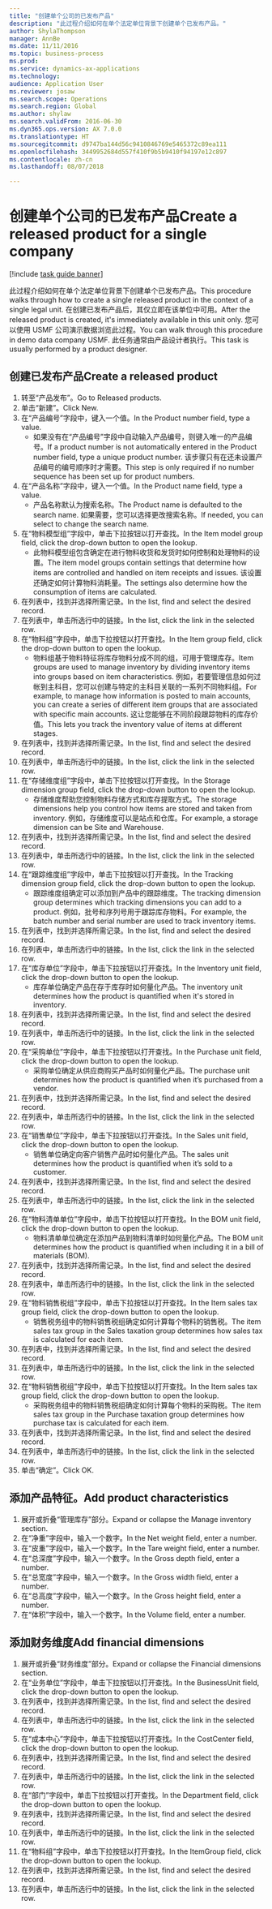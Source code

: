 ```yaml
--- 
title: "创建单个公司的已发布产品"
description: "此过程介绍如何在单个法定单位背景下创建单个已发布产品。"
author: ShylaThompson
manager: AnnBe
ms.date: 11/11/2016
ms.topic: business-process
ms.prod: 
ms.service: dynamics-ax-applications
ms.technology: 
audience: Application User
ms.reviewer: josaw
ms.search.scope: Operations
ms.search.region: Global
ms.author: shylaw
ms.search.validFrom: 2016-06-30
ms.dyn365.ops.version: AX 7.0.0
ms.translationtype: HT
ms.sourcegitcommit: d9747ba144d56c9410846769e5465372c89ea111
ms.openlocfilehash: 3449952684d557f410f9b5b9410f94197e12c897
ms.contentlocale: zh-cn
ms.lasthandoff: 08/07/2018

---
```

# <a name="create-a-released-product-for-a-single-company"></a><span data-ttu-id="cc3ce-103">创建单个公司的已发布产品</span><span class="sxs-lookup"><span data-stu-id="cc3ce-103">Create a released product for a single company</span></span>

[!include [task guide banner](../../includes/task-guide-banner.md)]

<span data-ttu-id="cc3ce-104">此过程介绍如何在单个法定单位背景下创建单个已发布产品。</span><span class="sxs-lookup"><span data-stu-id="cc3ce-104">This procedure walks through how to create a single released product in the context of a single legal unit.</span></span> <span data-ttu-id="cc3ce-105">在创建已发布产品后，其仅立即在该单位中可用。</span><span class="sxs-lookup"><span data-stu-id="cc3ce-105">After the released product is created,  it's immediately available in this unit only.</span></span> <span data-ttu-id="cc3ce-106">您可以使用 USMF 公司演示数据浏览此过程。</span><span class="sxs-lookup"><span data-stu-id="cc3ce-106">You can walk through this procedure in demo data company USMF.</span></span> <span data-ttu-id="cc3ce-107">此任务通常由产品设计者执行。</span><span class="sxs-lookup"><span data-stu-id="cc3ce-107">This task is usually performed by a product designer.</span></span>


## <a name="create-a-released-product"></a><span data-ttu-id="cc3ce-108">创建已发布产品</span><span class="sxs-lookup"><span data-stu-id="cc3ce-108">Create a released product</span></span>
1. <span data-ttu-id="cc3ce-109">转至“产品发布”。</span><span class="sxs-lookup"><span data-stu-id="cc3ce-109">Go to Released products.</span></span>
2. <span data-ttu-id="cc3ce-110">单击“新建”。</span><span class="sxs-lookup"><span data-stu-id="cc3ce-110">Click New.</span></span>
3. <span data-ttu-id="cc3ce-111">在“产品编号”字段中，键入一个值。</span><span class="sxs-lookup"><span data-stu-id="cc3ce-111">In the Product number field, type a value.</span></span>
    * <span data-ttu-id="cc3ce-112">如果没有在“产品编号”字段中自动输入产品编号，则键入唯一的产品编号。</span><span class="sxs-lookup"><span data-stu-id="cc3ce-112">If a product number is not automatically entered in the Product number field, type a unique product number.</span></span> <span data-ttu-id="cc3ce-113">该步骤只有在还未设置产品编号的编号顺序时才需要。</span><span class="sxs-lookup"><span data-stu-id="cc3ce-113">This step is only  required if no number sequence has been set up for product numbers.</span></span>  
4. <span data-ttu-id="cc3ce-114">在“产品名称”字段中，键入一个值。</span><span class="sxs-lookup"><span data-stu-id="cc3ce-114">In the Product name field, type a value.</span></span>
    * <span data-ttu-id="cc3ce-115">产品名称默认为搜索名称。</span><span class="sxs-lookup"><span data-stu-id="cc3ce-115">The Product name is defaulted to the search name.</span></span> <span data-ttu-id="cc3ce-116">如果需要，您可以选择更改搜索名称。</span><span class="sxs-lookup"><span data-stu-id="cc3ce-116">If needed, you can select to change the search name.</span></span>  
5. <span data-ttu-id="cc3ce-117">在“物料模型组”字段中，单击下拉按钮以打开查找。</span><span class="sxs-lookup"><span data-stu-id="cc3ce-117">In the Item model group field, click the drop-down button to open the lookup.</span></span>
    * <span data-ttu-id="cc3ce-118">此物料模型组包含确定在进行物料收货和发货时如何控制和处理物料的设置。</span><span class="sxs-lookup"><span data-stu-id="cc3ce-118">The item model groups contain settings that determine how items are controlled and handled on item receipts and issues.</span></span> <span data-ttu-id="cc3ce-119">该设置还确定如何计算物料消耗量。</span><span class="sxs-lookup"><span data-stu-id="cc3ce-119">The settings also determine how the consumption of items are calculated.</span></span>  
6. <span data-ttu-id="cc3ce-120">在列表中，找到并选择所需记录。</span><span class="sxs-lookup"><span data-stu-id="cc3ce-120">In the list, find and select the desired record.</span></span>
7. <span data-ttu-id="cc3ce-121">在列表中，单击所选行中的链接。</span><span class="sxs-lookup"><span data-stu-id="cc3ce-121">In the list, click the link in the selected row.</span></span>
8. <span data-ttu-id="cc3ce-122">在“物料组”字段中，单击下拉按钮以打开查找。</span><span class="sxs-lookup"><span data-stu-id="cc3ce-122">In the Item group field, click the drop-down button to open the lookup.</span></span>
    * <span data-ttu-id="cc3ce-123">物料组基于物料特征将库存物料分成不同的组，可用于管理库存。</span><span class="sxs-lookup"><span data-stu-id="cc3ce-123">Item groups are used to manage inventory by dividing inventory items into groups based on item characteristics.</span></span> <span data-ttu-id="cc3ce-124">例如，若要管理信息如何过帐到主科目，您可以创建与特定的主科目关联的一系列不同物料组。</span><span class="sxs-lookup"><span data-stu-id="cc3ce-124">For example, to manage how information is posted to main accounts, you can create a series of different item groups that are associated with specific main accounts.</span></span> <span data-ttu-id="cc3ce-125">这让您能够在不同阶段跟踪物料的库存价值。</span><span class="sxs-lookup"><span data-stu-id="cc3ce-125">This lets you track the inventory value of items at different stages.</span></span>  
9. <span data-ttu-id="cc3ce-126">在列表中，找到并选择所需记录。</span><span class="sxs-lookup"><span data-stu-id="cc3ce-126">In the list, find and select the desired record.</span></span>
10. <span data-ttu-id="cc3ce-127">在列表中，单击所选行中的链接。</span><span class="sxs-lookup"><span data-stu-id="cc3ce-127">In the list, click the link in the selected row.</span></span>
11. <span data-ttu-id="cc3ce-128">在“存储维度组”字段中，单击下拉按钮以打开查找。</span><span class="sxs-lookup"><span data-stu-id="cc3ce-128">In the Storage dimension group field, click the drop-down button to open the lookup.</span></span>
    * <span data-ttu-id="cc3ce-129">存储维度帮助您控制物料存储方式和库存提取方式。</span><span class="sxs-lookup"><span data-stu-id="cc3ce-129">The storage dimensions help you control how items are stored and taken from inventory.</span></span> <span data-ttu-id="cc3ce-130">例如，存储维度可以是站点和仓库。</span><span class="sxs-lookup"><span data-stu-id="cc3ce-130">For example, a storage dimension can be Site and Warehouse.</span></span>  
12. <span data-ttu-id="cc3ce-131">在列表中，找到并选择所需记录。</span><span class="sxs-lookup"><span data-stu-id="cc3ce-131">In the list, find and select the desired record.</span></span>
13. <span data-ttu-id="cc3ce-132">在列表中，单击所选行中的链接。</span><span class="sxs-lookup"><span data-stu-id="cc3ce-132">In the list, click the link in the selected row.</span></span>
14. <span data-ttu-id="cc3ce-133">在“跟踪维度组”字段中，单击下拉按钮以打开查找。</span><span class="sxs-lookup"><span data-stu-id="cc3ce-133">In the Tracking dimension group field, click the drop-down button to open the lookup.</span></span>
    * <span data-ttu-id="cc3ce-134">跟踪维度组确定可以添加到产品中的跟踪维度。</span><span class="sxs-lookup"><span data-stu-id="cc3ce-134">The tracking dimension group determines which tracking dimensions you can add to a product.</span></span> <span data-ttu-id="cc3ce-135">例如，批号和序列号用于跟踪库存物料。</span><span class="sxs-lookup"><span data-stu-id="cc3ce-135">For example, the batch number and serial number are used to track inventory items.</span></span>  
15. <span data-ttu-id="cc3ce-136">在列表中，找到并选择所需记录。</span><span class="sxs-lookup"><span data-stu-id="cc3ce-136">In the list, find and select the desired record.</span></span>
16. <span data-ttu-id="cc3ce-137">在列表中，单击所选行中的链接。</span><span class="sxs-lookup"><span data-stu-id="cc3ce-137">In the list, click the link in the selected row.</span></span>
17. <span data-ttu-id="cc3ce-138">在“库存单位”字段中，单击下拉按钮以打开查找。</span><span class="sxs-lookup"><span data-stu-id="cc3ce-138">In the Inventory unit field, click the drop-down button to open the lookup.</span></span>
    * <span data-ttu-id="cc3ce-139">库存单位确定产品在存于库存时如何量化产品。</span><span class="sxs-lookup"><span data-stu-id="cc3ce-139">The inventory unit determines how the product is quantified when it's stored in inventory.</span></span>  
18. <span data-ttu-id="cc3ce-140">在列表中，找到并选择所需记录。</span><span class="sxs-lookup"><span data-stu-id="cc3ce-140">In the list, find and select the desired record.</span></span>
19. <span data-ttu-id="cc3ce-141">在列表中，单击所选行中的链接。</span><span class="sxs-lookup"><span data-stu-id="cc3ce-141">In the list, click the link in the selected row.</span></span>
20. <span data-ttu-id="cc3ce-142">在“采购单位”字段中，单击下拉按钮以打开查找。</span><span class="sxs-lookup"><span data-stu-id="cc3ce-142">In the Purchase unit field, click the drop-down button to open the lookup.</span></span>
    * <span data-ttu-id="cc3ce-143">采购单位确定从供应商购买产品时如何量化产品。</span><span class="sxs-lookup"><span data-stu-id="cc3ce-143">The purchase unit determines how the product is quantified when it’s purchased from a vendor.</span></span>  
21. <span data-ttu-id="cc3ce-144">在列表中，找到并选择所需记录。</span><span class="sxs-lookup"><span data-stu-id="cc3ce-144">In the list, find and select the desired record.</span></span>
22. <span data-ttu-id="cc3ce-145">在列表中，单击所选行中的链接。</span><span class="sxs-lookup"><span data-stu-id="cc3ce-145">In the list, click the link in the selected row.</span></span>
23. <span data-ttu-id="cc3ce-146">在“销售单位”字段中，单击下拉按钮以打开查找。</span><span class="sxs-lookup"><span data-stu-id="cc3ce-146">In the Sales unit field, click the drop-down button to open the lookup.</span></span>
    * <span data-ttu-id="cc3ce-147">销售单位确定向客户销售产品时如何量化产品。</span><span class="sxs-lookup"><span data-stu-id="cc3ce-147">The sales unit determines how the product is quantified when it’s sold to a customer.</span></span>  
24. <span data-ttu-id="cc3ce-148">在列表中，找到并选择所需记录。</span><span class="sxs-lookup"><span data-stu-id="cc3ce-148">In the list, find and select the desired record.</span></span>
25. <span data-ttu-id="cc3ce-149">在列表中，单击所选行中的链接。</span><span class="sxs-lookup"><span data-stu-id="cc3ce-149">In the list, click the link in the selected row.</span></span>
26. <span data-ttu-id="cc3ce-150">在“物料清单单位”字段中，单击下拉按钮以打开查找。</span><span class="sxs-lookup"><span data-stu-id="cc3ce-150">In the BOM unit field, click the drop-down button to open the lookup.</span></span>
    * <span data-ttu-id="cc3ce-151">物料清单单位确定在添加产品到物料清单时如何量化产品。</span><span class="sxs-lookup"><span data-stu-id="cc3ce-151">The BOM unit determines how the product is quantified when including it in a bill of materials (BOM).</span></span>  
27. <span data-ttu-id="cc3ce-152">在列表中，找到并选择所需记录。</span><span class="sxs-lookup"><span data-stu-id="cc3ce-152">In the list, find and select the desired record.</span></span>
28. <span data-ttu-id="cc3ce-153">在列表中，单击所选行中的链接。</span><span class="sxs-lookup"><span data-stu-id="cc3ce-153">In the list, click the link in the selected row.</span></span>
29. <span data-ttu-id="cc3ce-154">在“物料销售税组”字段中，单击下拉按钮以打开查找。</span><span class="sxs-lookup"><span data-stu-id="cc3ce-154">In the Item sales tax group field, click the drop-down button to open the lookup.</span></span>
    * <span data-ttu-id="cc3ce-155">销售税务组中的物料销售税组确定如何计算每个物料的销售税。</span><span class="sxs-lookup"><span data-stu-id="cc3ce-155">The item sales tax group in the Sales taxation group determines how sales tax is calculated for each item.</span></span>  
30. <span data-ttu-id="cc3ce-156">在列表中，找到并选择所需记录。</span><span class="sxs-lookup"><span data-stu-id="cc3ce-156">In the list, find and select the desired record.</span></span>
31. <span data-ttu-id="cc3ce-157">在列表中，单击所选行中的链接。</span><span class="sxs-lookup"><span data-stu-id="cc3ce-157">In the list, click the link in the selected row.</span></span>
32. <span data-ttu-id="cc3ce-158">在“物料销售税组”字段中，单击下拉按钮以打开查找。</span><span class="sxs-lookup"><span data-stu-id="cc3ce-158">In the Item sales tax group field, click the drop-down button to open the lookup.</span></span>
    * <span data-ttu-id="cc3ce-159">采购税务组中的物料销售税组确定如何计算每个物料的采购税。</span><span class="sxs-lookup"><span data-stu-id="cc3ce-159">The item sales tax group in the Purchase taxation group determines how purchase tax is calculated for each item.</span></span>  
33. <span data-ttu-id="cc3ce-160">在列表中，找到并选择所需记录。</span><span class="sxs-lookup"><span data-stu-id="cc3ce-160">In the list, find and select the desired record.</span></span>
34. <span data-ttu-id="cc3ce-161">在列表中，单击所选行中的链接。</span><span class="sxs-lookup"><span data-stu-id="cc3ce-161">In the list, click the link in the selected row.</span></span>
35. <span data-ttu-id="cc3ce-162">单击“确定”。</span><span class="sxs-lookup"><span data-stu-id="cc3ce-162">Click OK.</span></span>

## <a name="add-product-characteristics"></a><span data-ttu-id="cc3ce-163">添加产品特征。</span><span class="sxs-lookup"><span data-stu-id="cc3ce-163">Add product characteristics</span></span>
1. <span data-ttu-id="cc3ce-164">展开或折叠“管理库存”部分。</span><span class="sxs-lookup"><span data-stu-id="cc3ce-164">Expand or collapse the Manage inventory section.</span></span>
2. <span data-ttu-id="cc3ce-165">在“净重”字段中，输入一个数字。</span><span class="sxs-lookup"><span data-stu-id="cc3ce-165">In the Net weight field, enter a number.</span></span>
3. <span data-ttu-id="cc3ce-166">在“皮重”字段中，输入一个数字。</span><span class="sxs-lookup"><span data-stu-id="cc3ce-166">In the Tare weight field, enter a number.</span></span>
4. <span data-ttu-id="cc3ce-167">在“总深度”字段中，输入一个数字。</span><span class="sxs-lookup"><span data-stu-id="cc3ce-167">In the Gross depth field, enter a number.</span></span>
5. <span data-ttu-id="cc3ce-168">在“总宽度”字段中，输入一个数字。</span><span class="sxs-lookup"><span data-stu-id="cc3ce-168">In the Gross width field, enter a number.</span></span>
6. <span data-ttu-id="cc3ce-169">在“总高度”字段中，输入一个数字。</span><span class="sxs-lookup"><span data-stu-id="cc3ce-169">In the Gross height field, enter a number.</span></span>
7. <span data-ttu-id="cc3ce-170">在“体积”字段中，输入一个数字。</span><span class="sxs-lookup"><span data-stu-id="cc3ce-170">In the Volume field, enter a number.</span></span>

## <a name="add-financial-dimensions"></a><span data-ttu-id="cc3ce-171">添加财务维度</span><span class="sxs-lookup"><span data-stu-id="cc3ce-171">Add financial dimensions</span></span>
1. <span data-ttu-id="cc3ce-172">展开或折叠“财务维度”部分。</span><span class="sxs-lookup"><span data-stu-id="cc3ce-172">Expand or collapse the Financial dimensions section.</span></span>
2. <span data-ttu-id="cc3ce-173">在“业务单位”字段中，单击下拉按钮以打开查找。</span><span class="sxs-lookup"><span data-stu-id="cc3ce-173">In the BusinessUnit field, click the drop-down button to open the lookup.</span></span>
3. <span data-ttu-id="cc3ce-174">在列表中，找到并选择所需记录。</span><span class="sxs-lookup"><span data-stu-id="cc3ce-174">In the list, find and select the desired record.</span></span>
4. <span data-ttu-id="cc3ce-175">在列表中，单击所选行中的链接。</span><span class="sxs-lookup"><span data-stu-id="cc3ce-175">In the list, click the link in the selected row.</span></span>
5. <span data-ttu-id="cc3ce-176">在“成本中心”字段中，单击下拉按钮以打开查找。</span><span class="sxs-lookup"><span data-stu-id="cc3ce-176">In the CostCenter field, click the drop-down button to open the lookup.</span></span>
6. <span data-ttu-id="cc3ce-177">在列表中，找到并选择所需记录。</span><span class="sxs-lookup"><span data-stu-id="cc3ce-177">In the list, find and select the desired record.</span></span>
7. <span data-ttu-id="cc3ce-178">在列表中，单击所选行中的链接。</span><span class="sxs-lookup"><span data-stu-id="cc3ce-178">In the list, click the link in the selected row.</span></span>
8. <span data-ttu-id="cc3ce-179">在“部门”字段中，单击下拉按钮以打开查找。</span><span class="sxs-lookup"><span data-stu-id="cc3ce-179">In the Department field, click the drop-down button to open the lookup.</span></span>
9. <span data-ttu-id="cc3ce-180">在列表中，找到并选择所需记录。</span><span class="sxs-lookup"><span data-stu-id="cc3ce-180">In the list, find and select the desired record.</span></span>
10. <span data-ttu-id="cc3ce-181">在列表中，单击所选行中的链接。</span><span class="sxs-lookup"><span data-stu-id="cc3ce-181">In the list, click the link in the selected row.</span></span>
11. <span data-ttu-id="cc3ce-182">在“物料组”字段中，单击下拉按钮以打开查找。</span><span class="sxs-lookup"><span data-stu-id="cc3ce-182">In the ItemGroup field, click the drop-down button to open the lookup.</span></span>
12. <span data-ttu-id="cc3ce-183">在列表中，找到并选择所需记录。</span><span class="sxs-lookup"><span data-stu-id="cc3ce-183">In the list, find and select the desired record.</span></span>
13. <span data-ttu-id="cc3ce-184">在列表中，单击所选行中的链接。</span><span class="sxs-lookup"><span data-stu-id="cc3ce-184">In the list, click the link in the selected row.</span></span>


